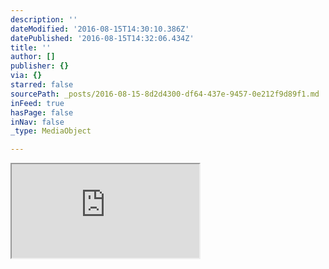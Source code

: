 ```yaml
---
description: ''
dateModified: '2016-08-15T14:30:10.386Z'
datePublished: '2016-08-15T14:32:06.434Z'
title: ''
author: []
publisher: {}
via: {}
starred: false
sourcePath: _posts/2016-08-15-8d2d4300-df64-437e-9457-0e212f9d89f1.md
inFeed: true
hasPage: false
inNav: false
_type: MediaObject

---
```

<iframe src="https://the-grid.github.io/ed-location/?latitude=-23.663795&amp;longitude=-70.397941&amp;zoom=16&amp;address=Calle%20Matias%20Rojas%201380%2C%20Antofagasta%2C%20Antofagasta%2C%20Chile" style=""></iframe>